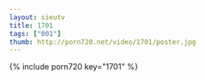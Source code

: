 ```yaml
--- 
layout: sieutv
title: 1701
tags: ["001"]
thumb: http://porn720.net/video/1701/poster.jpg
---
```

{% include porn720 key="1701" %} 
